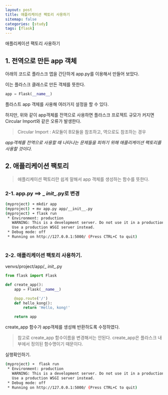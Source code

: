 ```yaml
---
layout: post
title: 애플리케이션 팩토리 사용하기
sitemap: false
categories: [study]
tags: [flask]
---
```


애플리케이션 팩토리 사용하기

## 1. 전역으로 만든 app 객체 

아래의 코드로 플라스크 앱을 간단하게 app.py를 이용해서 만들어 보았다. 

이는 플라스크 클래스로 만든 객체를 뜻한다. 

~~~python
app = Flask(__name__)
~~~

플라스트 app 객체를 사용해 여러가지 설정을 할 수 있다. 

하지만, 위와 같이 app객체를 전역으로 사용하면 플라스크 프로젝트 규모가 커지면 Circular Import와 같은 오류가 발생한다. 

> Circular Import : A모듈이 B모듈을 참조하고, 역으로도 참조하는 경우 

_app객체를 전역으로 사용할 때 나타나는 문제들을 피하기 위해 애플리케이션 팩토리를 사용할 것이다._



## 2. 애플리케이션 팩토리 

> 애플리케이션 팩토리란 쉽게 말해서 app 객체를 생성하는 함수를 뜻한다. 

### 2-1. app.py ==> _ _init__.py로 변경

~~~bash
(myproject) ➜ mkdir app
(myproject) ➜ mv app.py app/__init__.py
(myproject) ➜ flask run
 * Environment: production
   WARNING: This is a development server. Do not use it in a production deployment.
   Use a production WSGI server instead.
 * Debug mode: off
 * Running on http://127.0.0.1:5000/ (Press CTRL+C to quit)
 
~~~



### 2-2. 애플리케이션 팩토리 사용하기.

venvs/project/app/_ _init__.py

~~~python
from flask import Flask

def create_app():
    app = Flask(__name__)

    @app.route('/')
    def hello_kong():
        return 'Hello, kong!'

    return app
~~~

create_app 함수가 app객체를 생성해 반환하도록 수정하였다. 

> 참고로 create_app 함수이름을 변경해서는 안된다. create_app은 플라스크 내부에서 정의된 함수명이기 때문이다. 

실행확인하기.

~~~bash
(myproject) ➜  flask run
 * Environment: production
   WARNING: This is a development server. Do not use it in a production deployment.
   Use a production WSGI server instead.
 * Debug mode: off
 * Running on http://127.0.0.1:5000/ (Press CTRL+C to quit)
~~~

